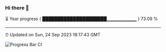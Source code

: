 ### Hi there 👋

⏳ Year progress { █████████████████████▁▁▁▁▁▁▁▁▁ } 73.09 %

---

⏰ Updated on Sun, 24 Sep 2023 18:17:43 GMT

![Progress Bar CI](https://github.com/liununu/liununu/workflows/Progress%20Bar%20CI/badge.svg)
